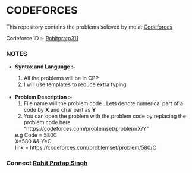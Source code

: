 # CODEFORCES
This repository contains the problems soleved by me at <a href="https://codeforces.com/">Codeforces</a> <br>

Codeforce ID :- <a href="https://codeforces.com/profile/Rohitpratap311">Rohitpratp311</a>

### NOTES
<ul>
  <li> <b>Syntax and Language :- </b></li>
    <ol>
      <li> All the problems will be in CPP </li>
      <li> I will use templates to reduce extra typing </li>
  </ol>
  <br>
  <li> <b>Problem Description :- </b> 
<ol>
  <li> File name will the problem code . Lets denote numerical part of a code by <b>X</b> and char part as <b>Y</b> </li>
  <li> You can open the problem  with the problem code by replacing the problem code here "https://codeforces.com/problemset/problem/X/Y" </li>
</ol>
     e.g Code = 580C <br>  X=580 && Y=C <br> link = https://codeforces.com/problemset/problem/580/C </li>
  </ul>
  

### Connect <a href="https://www.linkedin.com/in/rohitpratap311/">Rohit Pratap Singh</a>
